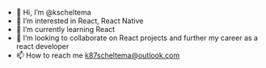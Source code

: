- 👋 Hi, I’m @kscheltema
- 👀 I’m interested in React, React Native
- 🌱 I’m currently learning React
- 💞️ I’m looking to collaborate on React projects and further my career as a react developer
- 📫 How to reach me k87scheltema@outlook.com

<!---
kscheltema/kscheltema is a ✨ special ✨ repository because its `README.md` (this file) appears on your GitHub profile.
You can click the Preview link to take a look at your changes.
--->
